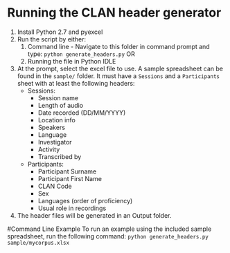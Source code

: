# Running the CLAN header generator

1. Install Python 2.7 and pyexcel
2. Run the script by either:
	1. Command line - Navigate to this folder in command prompt and type:
	```python generate_headers.py```
	OR
	2. Running the file in Python IDLE
3. At the prompt, select the excel file to use. A sample spreadsheet can be found in the `sample/` folder. It must have a `Sessions` and a `Participants` sheet with at least the following headers:
	- Sessions:
		- Session name
		- Length of audio
		- Date recorded (DD/MM/YYYY)
		- Location info
		- Speakers
		- Language
		- Investigator
		- Activity
		- Transcribed by
	- Participants:
		- Participant Surname
		- Participant First Name
		- CLAN Code
		- Sex
		- Languages (order of proficiency)
		- Usual role in recordings
4. The header files will be generated in an Output folder.

#Command Line Example
To run an example using the included sample spreadsheet, run the following command:
```python generate_headers.py sample/mycorpus.xlsx```